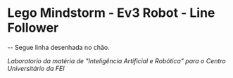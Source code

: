 # Lego Mindstorm - Ev3 Robot - Line Follower

-- Segue linha desenhada no chão.




_Laboratorio da matéria de "Inteligência Artificial e Robótica" para o Centro Universitário da FEI_
